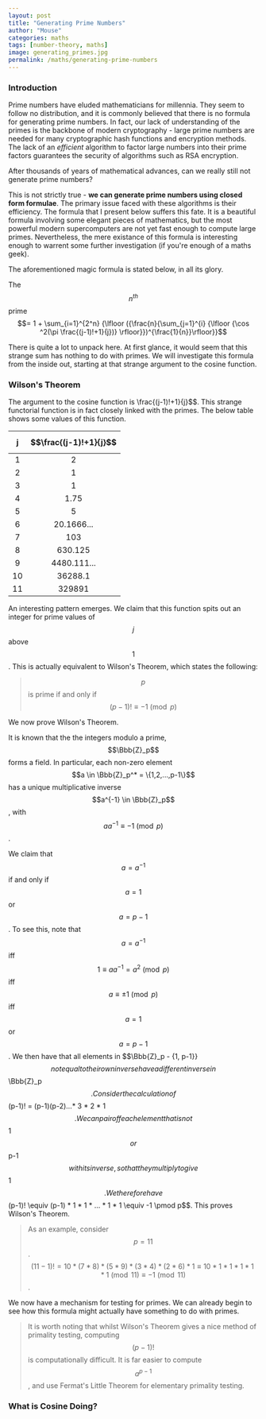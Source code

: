 ```yaml
---
layout: post
title: "Generating Prime Numbers"
author: "Mouse"
categories: maths
tags: [number-theory, maths]
image: generating_primes.jpg
permalink: /maths/generating-prime-numbers
---
```


### Introduction
Prime numbers have eluded mathematicians for millennia. They seem to follow no distribution, and it is commonly believed that there is no formula for generating prime numbers. In fact, our lack of understanding of the primes is the backbone of modern cryptography - large prime numbers are needed for many cryptographic hash functions and encryption methods. The lack of an _efficient_ algorithm to factor large numbers into their prime factors guarantees the security of algorithms such as RSA encryption.

After thousands of years of mathematical advances, can we really still not generate prime numbers?

This is not strictly true - __we can generate prime numbers using closed form formulae__. The primary issue faced with these algorithms is their efficiency. The formula that I present below suffers this fate. It is a beautiful formula involving some elegant pieces of mathematics, but the most powerful modern supercomputers are not yet fast enough to compute large primes. Nevertheless, the mere existance of this formula is interesting enough to warrent some further investigation (if you're enough of a maths geek).

The aforementioned magic formula is stated below, in all its glory.

The $$n^{th}$$ prime $$= 1 + \sum_{i=1}^{2^n} {\lfloor ({\frac{n}{\sum_{j=1}^{i} {\lfloor {\cos ^2(\pi \frac{(j-1)!+1}{j})} \rfloor}})^{\frac{1}{n}}\rfloor}}$$

There is quite a lot to unpack here. At first glance, it would seem that this strange sum has nothing to do with primes. We will investigate this formula from the inside out, starting at that strange argument to the cosine function.

### Wilson's Theorem

The argument to the cosine function is \frac{(j-1)!+1}{j}$$. This strange functorial function is in fact closely linked with the primes. The below table shows some values of this function.

j     | $$\frac{(j-1)!+1}{j}$$  
:---: | :----------:|
1     | 2           |
2     | 1           |
3     | 1           |
4     | 1.75        |
5     | 5           |
6     | 20.1666...  |
7     | 103         |
8     | 630.125     |
9     | 4480.111... |
10    | 36288.1     |
11    | 329891      |

An interesting pattern emerges. We claim that this function spits out an integer for prime values of $$j$$ above $$1$$. This is actually equivalent to Wilson's Theorem, which states the following:

>$$p$$ is prime if and only if $$(p-1)! \equiv -1 \pmod p$$

We now prove Wilson's Theorem.

It is known that the the integers modulo a prime, $$\Bbb{Z}_p$$ forms a field. In particular, each non-zero element $$a \in \Bbb{Z}_p^* = \{1,2,...,p-1\}$$ has a unique multiplicative inverse $$a^{-1} \in \Bbb{Z}_p$$, with $$aa^{-1} \equiv -1 \pmod p$$.

We claim that $$a = a^{-1}$$ if and only if $$a=1$$ or $$a=p-1$$. To see this, note that $$a=a^{-1}$$ iff $$1 \equiv aa^{-1} = a^2 \pmod p$$ iff $$a \equiv \pm{1} \pmod p$$ iff $$a=1$$ or $$a=p-1$$. We then have that all elements in $$\Bbb{Z}_p - \{1, p-1\}}$$ not equal to their own inverse have a different inverse in $$\Bbb{Z}_p$$. Consider the calculation of $$(p-1)! = (p-1)(p-2)...* 3 * 2 * 1$$. We can pair off each element that is not $$1$$ or $$p-1$$ with its inverse, so that they multiply to give $$1$$. We therefore have $$(p-1)! \equiv (p-1) * 1 * 1 * ... * 1 * 1 \equiv -1 \pmod p$$. This proves Wilson's Theorem.

>As an example, consider $$p=11$$.
$$(11-1)! = 10 * (7 * 8) * (5 * 9) * (3 * 4) * (2 * 6) * 1
\equiv 10 * 1 * 1 * 1 * 1 * 1 \pmod 11
\equiv -1 \pmod 11$$.

We now have a mechanism for testing for primes. We can already begin to see how this formula might actually have something to do with primes.

>It is worth noting that whilst Wilson's Theorem gives a nice method of primality testing, computing $$(p-1)!$$ is computationally difficult. It is far easier to compute $$a^{p-1}$$, and use Fermat's Little Theorem for elementary primality testing.

### What is Cosine Doing?
